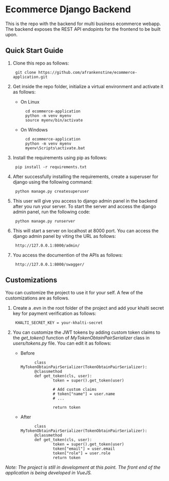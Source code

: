 # Ecommerce Django Backend

This is the repo with the backend for multi business ecommerce webapp. The backend exposes the REST API endopints for the frontend to be built upon.

## Quick Start Guide
1. Clone this repo as follows:

        git clone https://github.com/afrankenstine/ecommerce-application.git
        

2. Get inside the repo folder, initialize a virtual environment and activate it as follows:

    * On Linux

            cd ecommerce-application
            python -m venv myenv
            source myenv/bin/activate
    
    * On Windows

            cd ecommerce-application
            python -m venv myenv
            myenv\Scripts\activate.bat

3. Install the requirements using pip as follows:

        pip install -r requirements.txt


4. After successfully installing the requirements, create a superuser for django using the following command:

        python manage.py createsuperuser

5. This user will give you access to django admin panel in the backend after you run your server. To start the server and access the django admin panel, run the following code:

        python manage.py runserver

6. This will start a server on localhost at 8000 port. You can access the django admin panel by viting the URL as follows:

        http://127.0.0.1:8000/admin/

7. You access the documention of the APIs as follows:
        
        http://127.0.0.1:8000/swagger/


## Customizations

You can customize the project to use it for your self. A few of the customizations are as follows.

1. Create a .evn in the root folder of the project and add your khalti secret key for payment verification as follows:

        KHALTI_SECRET_KEY = your-khalti-secret

2. You can customize the JWT tokens by adding custom token claims to the  *get_token()*  function of *MyTokenObtainPairSerializer* class in *users/tokens.py* file. You can edit it as follows:

    * Before

                class MyTokenObtainPairSerializer(TokenObtainPairSerializer):
                @classmethod
                def get_token(cls, user):
                        token = super().get_token(user)

                        # Add custom claims
                        # token["name"] = user.name
                        # ...

                        return token

    * After

                class MyTokenObtainPairSerializer(TokenObtainPairSerializer):
                @classmethod
                def get_token(cls, user):
                        token = super().get_token(user)
                        token["email"] = user.email
                        token["role"] = user.role
                        return token
                

*Note: The project is still in development at this point. The front end of the application is being developed in VueJS.*

